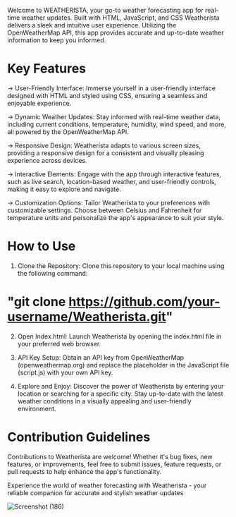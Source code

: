 Welcome to WEATHERISTA, your go-to weather forecasting app for real-time weather updates. Built with HTML, JavaScript, and CSS 
Weatherista delivers a sleek and intuitive user experience. 
Utilizing the OpenWeatherMap API, this app provides accurate and up-to-date weather information to keep you informed.

# Key Features
-> User-Friendly Interface:
    Immerse yourself in a user-friendly interface designed with HTML and styled using CSS, ensuring a seamless and enjoyable experience.

-> Dynamic Weather Updates:
    Stay informed with real-time weather data, including current conditions, temperature, humidity, wind speed, and more, all powered by the OpenWeatherMap API.

-> Responsive Design:
    Weatherista adapts to various screen sizes, providing a responsive design for a consistent and visually pleasing experience across devices.

-> Interactive Elements:
     Engage with the app through interactive features, such as live search, location-based weather, and user-friendly controls, making it easy to explore and navigate.

-> Customization Options:
     Tailor Weatherista to your preferences with customizable settings. Choose between Celsius and Fahrenheit for temperature units and personalize the app's appearance to suit your style.

# How to Use
1. Clone the Repository:
Clone this repository to your local machine using the following command:
# "git clone https://github.com/your-username/Weatherista.git"

2. Open Index.html:
Launch Weatherista by opening the index.html file in your preferred web browser.

3. API Key Setup:
Obtain an API key from OpenWeatherMap (openweathermap.org) and replace the placeholder in the JavaScript file (script.js) with your own API key.

4. Explore and Enjoy:
Discover the power of Weatherista by entering your location or searching for a specific city. Stay up-to-date with the latest weather conditions in a visually appealing and user-friendly environment.

# Contribution Guidelines
Contributions to Weatherista are welcome! Whether it's bug fixes, new features, or improvements, feel free to submit issues, feature requests, or pull requests to help enhance the app's functionality.

Experience the world of weather forecasting with Weatherista - your reliable companion for accurate and stylish weather updates

![Screenshot (186)](https://github.com/tamzzay/Weatherista/assets/130298353/add2e8ee-5574-45d2-9d2c-de3cf39d1d5f)

